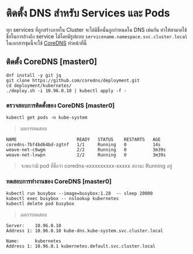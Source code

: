 # ติดตั้ง DNS สำหรับ Services และ Pods
ทุก services ที่ถูกสร้างภายใน Cluster จะได้มีชื่อนั้นถูกกำหนดใน DNS เช่นกัน ทำให้สามาถใช้ชื่อในการอ้างถึง service ได้โดยมีรูปแบบ `servicename.namespace.svc.cluster.local` ในเอกสารชุดนี้จะใช้ [CoreDNS](https://coredns.io/) ทำหน้าที่นี้

## ติดตั้ง CoreDNS [master0]
```
dnf install -y git jq
git clone https://github.com/coredns/deployment.git
cd deployment/kubernetes/
./deploy.sh -i 10.96.0.10 | kubectl apply -f -
```
### ตรวจสอบการติดตั้งของ CoreDNS [master0]
```
kubectl get pods -n kube-system
```
> ผลการทดสอบ
```
NAME                       READY   STATUS    RESTARTS   AGE
coredns-7bf4bd64bd-zgtnf   1/1     Running   0          14s
weave-net-c8wgm            2/2     Running   0          3m39s
weave-net-lxwpn            2/2     Running   0          3m39s
```
> จะพบว่ามี pod ที่ชื่อว่า coredns-xxxxxxxxxx-xxxxx สถานะ Running อยู่
### ทดสอบการทำงานของ CoreDNS [master0]
```
kubectl run busybox --image=busybox:1.28  -- sleep 20000
kubectl exec busybox -- nslookup kubernetes
kubectl delete pod busybox
```
> ผลการทดสอบ
```
Server:    10.96.0.10
Address 1: 10.96.0.10 kube-dns.kube-system.svc.cluster.local

Name:      kubernetes
Address 1: 10.96.0.1 kubernetes.default.svc.cluster.local
```
